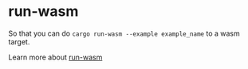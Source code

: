 # run-wasm

So that you can do `cargo run-wasm --example example_name` to a wasm target.

Learn more about [run-wasm](https://github.com/rukai/cargo-run-wasm)
